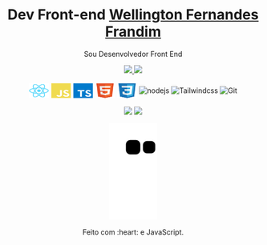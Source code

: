 

<div>
  
  <h1 align="center">
    Dev Front-end
    <a href="https://www.linkedin.com/in/wellington-fernandes-frandim-b6927a189/" target="_blank">Wellington Fernandes Frandim</a>
  </h1>
  
  <p align="center">
    Sou Desenvolvedor Front End
    
  </p>
  
</div>

<div align="center">
  <a href="https://github.com/Frandiin">
    <img height="150em" src="https://github-readme-stats.vercel.app/api?username=Frandiin&count_private=true&include_all_commits=true&show_icons=true&theme=dracula&hide_border=false&show_owner=true"/>
    <img height="150em" src="https://github-readme-stats.vercel.app/api/top-langs/?username=Frandiin&theme=dracula&hide_border=false&&layout=compact"/>
  </a>
</div>

<div align="center" valign="top"><br>
  <img align="center" alt="React" height="30" width="40" src="https://raw.githubusercontent.com/devicons/devicon/master/icons/react/react-original.svg">
  
  <img align="center" alt="Js" height="30" width="40" src="https://raw.githubusercontent.com/devicons/devicon/master/icons/javascript/javascript-plain.svg">
  <img align="center" alt="TypeScript" height="30" width="40" src="https://raw.githubusercontent.com/devicons/devicon/master/icons/typescript/typescript-plain.svg">
  <img align="center" alt="HTML" height="30" width="40" src="https://raw.githubusercontent.com/devicons/devicon/master/icons/html5/html5-original.svg">
  <img align="center" alt="CSS" height="30" width="40" src="https://raw.githubusercontent.com/devicons/devicon/master/icons/css3/css3-original.svg">
  <img align="center" alt="nodejs" height="30" width="40" src="https://cdn.worldvectorlogo.com/logos/nodejs-icon.svg">
  <img align="center" alt="Tailwindcss" height="30" width="40" src="https://cdn.worldvectorlogo.com/logos/tailwindcss.svg">
   <img align="center" alt="Git" height="30" width="40" src="https://cdn.worldvectorlogo.com/logos/git-icon.svg">
</div><br>

<div align="center">
  <a href="(https://www.linkedin.com/in/wellington-fernandes-frandim-b6927a189/)" target="_blank"><img src="https://img.shields.io/badge/-LinkedIn-%230077B5?style=for-the-badge&logo=linkedin&logoColor=white" target="_blank"></a> 
  <a href="mailto:wellingtonfrandin@hotmail.com"><img src="https://img.shields.io/badge/-Gmail-%23333?style=for-the-badge&logo=gmail&logoColor=white" target="_blank"></a>
</div>

<div align="center">

  ![Snake animation](https://github.com/Frandiin/Frandiin/blob/output/github-contribution-grid-snake.svg)
  
</div>

<div align="center">
  <p>Feito com :heart: e JavaScript.</p>
</div>
